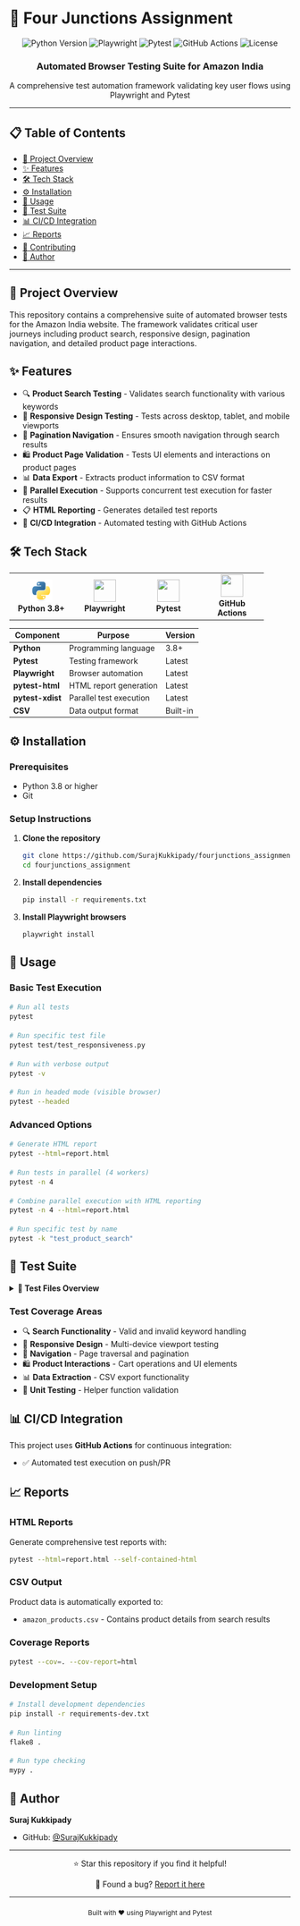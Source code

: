 # 🚀 Four Junctions Assignment

<div align="center">
  <img src="https://img.shields.io/badge/Python-3.8+-blue.svg" alt="Python Version"/>
  <img src="https://img.shields.io/badge/Framework-Playwright-green.svg" alt="Playwright"/>
  <img src="https://img.shields.io/badge/Testing-Pytest-orange.svg" alt="Pytest"/>
  <img src="https://img.shields.io/badge/CI-GitHub%20Actions-brightgreen.svg" alt="GitHub Actions"/>
  <img src="https://img.shields.io/badge/License-MIT-yellow.svg" alt="License"/>
</div>

<div align="center">
  <h3>Automated Browser Testing Suite for Amazon India</h3>
  <p>A comprehensive test automation framework validating key user flows using Playwright and Pytest</p>
</div>

---

## 📋 Table of Contents

- [🎯 Project Overview](#-project-overview)
- [✨ Features](#-features)
- [🛠️ Tech Stack](#️-tech-stack)
- [⚙️ Installation](#️-installation)
- [🚀 Usage](#-usage)
- [🧪 Test Suite](#-test-suite)
- [📊 CI/CD Integration](#-cicd-integration)
- [📈 Reports](#-reports)
- [🤝 Contributing](#-contributing)
- [👤 Author](#-author)

---

## 🎯 Project Overview

This repository contains a comprehensive suite of automated browser tests for the Amazon India website. The framework validates critical user journeys including product search, responsive design, pagination navigation, and detailed product page interactions.

## ✨ Features

- 🔍 **Product Search Testing** - Validates search functionality with various keywords
- 📱 **Responsive Design Testing** - Tests across desktop, tablet, and mobile viewports
- 🔄 **Pagination Navigation** - Ensures smooth navigation through search results
- 🛍️ **Product Page Validation** - Tests UI elements and interactions on product pages
- 📊 **Data Export** - Extracts product information to CSV format
- 🚀 **Parallel Execution** - Supports concurrent test execution for faster results
- 📋 **HTML Reporting** - Generates detailed test reports
- 🔄 **CI/CD Integration** - Automated testing with GitHub Actions

## 🛠️ Tech Stack

<table>
  <tr>
    <td align="center" width="100">
      <img src="https://raw.githubusercontent.com/devicons/devicon/master/icons/python/python-original.svg" width="40" height="40"/>
      <br><strong>Python 3.8+</strong>
    </td>
    <td align="center" width="100">
      <img src="https://playwright.dev/img/playwright-logo.svg" width="40" height="40"/>
      <br><strong>Playwright</strong>
    </td>
    <td align="center" width="100">
      <img src="https://docs.pytest.org/en/stable/_static/pytest1.png" width="40" height="40"/>
      <br><strong>Pytest</strong>
    </td>
    <td align="center" width="100">
      <img src="https://github.githubassets.com/images/modules/logos_page/GitHub-Mark.png" width="40" height="40"/>
      <br><strong>GitHub Actions</strong>
    </td>
  </tr>
</table>

| Component | Purpose | Version |
|-----------|---------|---------|
| **Python** | Programming language | 3.8+ |
| **Pytest** | Testing framework | Latest |
| **Playwright** | Browser automation | Latest |
| **pytest-html** | HTML report generation | Latest |
| **pytest-xdist** | Parallel test execution | Latest |
| **CSV** | Data output format | Built-in |

## ⚙️ Installation

### Prerequisites
- Python 3.8 or higher
- Git

### Setup Instructions

1. **Clone the repository**
   ```bash
   git clone https://github.com/SurajKukkipady/fourjunctions_assignment.git
   cd fourjunctions_assignment
   ```

2. **Install dependencies**
   ```bash
   pip install -r requirements.txt
   ```

3. **Install Playwright browsers**
   ```bash
   playwright install
   ```

## 🚀 Usage

### Basic Test Execution

```bash
# Run all tests
pytest

# Run specific test file
pytest test/test_responsiveness.py

# Run with verbose output
pytest -v

# Run in headed mode (visible browser)
pytest --headed
```

### Advanced Options

```bash
# Generate HTML report
pytest --html=report.html

# Run tests in parallel (4 workers)
pytest -n 4

# Combine parallel execution with HTML reporting
pytest -n 4 --html=report.html

# Run specific test by name
pytest -k "test_product_search"
```

## 🧪 Test Suite

<details>
<summary><strong>📁 Test Files Overview</strong></summary>

| Test File | Description | Key Features |
|-----------|-------------|--------------|
| **`test_basic_crawling.py`** | Product listing scraper | • Extracts top 5 laptop listings<br>• Exports to `amazon_products.csv`<br>• Validates title, price, rating, URL |
| **`test_multiple_pages.py`** | Pagination navigation | • Tests page navigation<br>• Validates page numbers<br>• Ensures content updates |
| **`test_product_page.py`** | Product page validation | • Tests "Add to Cart" functionality<br>• Validates accordion sections<br>• Checks product specifications<br>• Tests immersive view images |
| **`test_responsiveness.py`** | Cross-device testing | • Desktop viewport (1920x1080)<br>• Tablet viewport (768x1024)<br>• Mobile viewport (375x667) |
| **`test_valid_invalid.py`** | Search functionality | • Valid keyword searches<br>• Invalid/gibberish keyword handling<br>• Error message validation |
| **`test_functions.py`** | Unit tests | • Tests utility functions<br>• Validates helper methods |

</details>

### Test Coverage Areas

- 🔍 **Search Functionality** - Valid and invalid keyword handling
- 📱 **Responsive Design** - Multi-device viewport testing
- 🔄 **Navigation** - Page traversal and pagination
- 🛍️ **Product Interactions** - Cart operations and UI elements
- 📊 **Data Extraction** - CSV export functionality
- 🧪 **Unit Testing** - Helper function validation

## 📊 CI/CD Integration

This project uses **GitHub Actions** for continuous integration:

- ✅ Automated test execution on push/PR

## 📈 Reports

### HTML Reports
Generate comprehensive test reports with:
```bash
pytest --html=report.html --self-contained-html
```

### CSV Output
Product data is automatically exported to:
- `amazon_products.csv` - Contains product details from search results

### Coverage Reports
```bash
pytest --cov=. --cov-report=html
```

### Development Setup
```bash
# Install development dependencies
pip install -r requirements-dev.txt

# Run linting
flake8 .

# Run type checking
mypy .
```



## 👤 Author

**Suraj Kukkipady**
- GitHub: [@SurajKukkipady](https://github.com/SurajKukkipady)

---

<div align="center">
  <p>⭐ Star this repository if you find it helpful!</p>
  <p>🐛 Found a bug? <a href="https://github.com/SurajKukkipady/fourjunctions_assignment/issues">Report it here</a></p>
</div>

---

<div align="center">
  <sub>Built with ❤️ using Playwright and Pytest</sub>
</div>